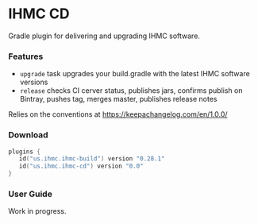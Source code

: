 # IHMC CD

Gradle plugin for delivering and upgrading IHMC software.

### Features

- `upgrade` task upgrades your build.gradle with the latest IHMC software versions
- `release` checks CI cerver status, publishes jars, confirms publish on Bintray, pushes tag, merges master, publishes release notes

Relies on the conventions at https://keepachangelog.com/en/1.0.0/

### Download

```kotlin
plugins {
   id("us.ihmc.ihmc-build") version "0.28.1"
   id("us.ihmc.ihmc-cd") version "0.0"
}
```

### User Guide

Work in progress.
